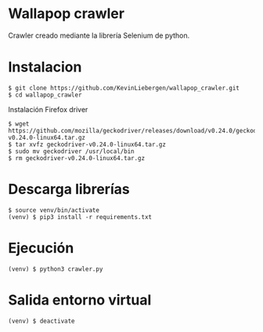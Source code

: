 # Wallapop crawler

Crawler creado mediante la librería Selenium de python.

# Instalacion
`$ git clone https://github.com/KevinLiebergen/wallapop_crawler.git`
<br>`$ cd wallapop_crawler`

Instalación Firefox driver
```
$ wget https://github.com/mozilla/geckodriver/releases/download/v0.24.0/geckodriver-v0.24.0-linux64.tar.gz
$ tar xvfz geckodriver-v0.24.0-linux64.tar.gz
$ sudo mv geckodriver /usr/local/bin
$ rm geckodriver-v0.24.0-linux64.tar.gz
```
# Descarga librerías
```
$ source venv/bin/activate
(venv) $ pip3 install -r requirements.txt
```

# Ejecución
`(venv) $ python3 crawler.py`

# Salida entorno virtual

`(venv) $ deactivate`

